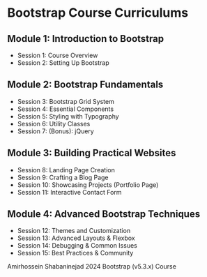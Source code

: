 # Bootstrap Course Curriculums

## Module 1: Introduction to Bootstrap
- Session 1: Course Overview
- Session 2: Setting Up Bootstrap

## Module 2: Bootstrap Fundamentals
- Session 3: Bootstrap Grid System
- Session 4: Essential Components
- Session 5: Styling with Typography
- Session 6: Utility Classes
- Session 7: (Bonus): jQuery

## Module 3: Building Practical Websites
- Session 8: Landing Page Creation
- Session 9: Crafting a Blog Page
- Session 10: Showcasing Projects (Portfolio Page)
- Session 11: Interactive Contact Form

## Module 4: Advanced Bootstrap Techniques 
- Session 12: Themes and Customization
- Session 13: Advanced Layouts & Flexbox
- Session 14: Debugging & Common Issues
- Session 15: Best Practices & Community


Amirhossein Shabaninejad
2024 Bootstrap (v5.3.x) Course
